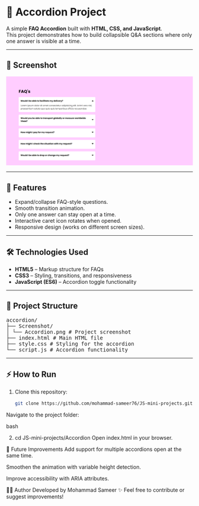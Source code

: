 # 📂 Accordion Project

A simple **FAQ Accordion** built with **HTML, CSS, and JavaScript**.  
This project demonstrates how to build collapsible Q&A sections where only one answer is visible at a time.

---

## 📸 Screenshot

![Accordion Screenshot](Screenshot/Accordion.png)

---

## 🚀 Features

- Expand/collapse FAQ-style questions.
- Smooth transition animation.
- Only one answer can stay open at a time.
- Interactive caret icon rotates when opened.
- Responsive design (works on different screen sizes).

---

## 🛠️ Technologies Used

- **HTML5** – Markup structure for FAQs  
- **CSS3** – Styling, transitions, and responsiveness  
- **JavaScript (ES6)** – Accordion toggle functionality  

---

## 📂 Project Structure
<pre>
accordion/
├── Screenshot/
│ └── Accordion.png # Project screenshot
├── index.html # Main HTML file
├── style.css # Styling for the accordion
└── script.js # Accordion functionality
</pre>


---

## ⚡ How to Run


1. Clone this repository:
   ```bash
   git clone https://github.com/mohammad-sameer76/JS-mini-projects.git
Navigate to the project folder:

bash

2. cd JS-mini-projects/Accordion
Open index.html in your browser.

🎯 Future Improvements
Add support for multiple accordions open at the same time.

Smoothen the animation with variable height detection.

Improve accessibility with ARIA attributes.

👨‍💻 Author
Developed by Mohammad Sameer ✨
Feel free to contribute or suggest improvements!
